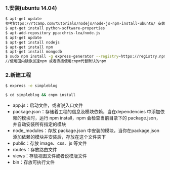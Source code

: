 ### 1.安装(ubuntu 14.04)

```bash
$ apt-get update
参考https://rtcamp.com/tutorials/nodejs/node-js-npm-install-ubuntu/ 安装node.js v0.10.
$ apt-get install python-software-properties 
$ apt-add-repository ppa:chris-lea/node.js 
$ apt-get update
$ apt-get install nodejs
$ apt-get install npm
$ apt-get install mongodb
$ sudo npm install -g express-generator --registry=https://registry.npm.taobao.org
//使用国内镜像加速npm 或者直接使用cnpm代替默认的npm
```

### 2.新建工程
```bash
$ express -e simpleblog
```
```bash
$ cd simpleblog && cnpm install
```
* app.js：启动文件，或者说入口文件
* package.json：存储着工程的信息及模块依赖，当在dependencies 中添加依赖的模块时，运行 npm install，npm 会检查当前目录下的 package.json，并自动安装所有指定的模块
* node_modules：存放 package.json 中安装的模块，当你在package.json 添加依赖的模块并安装后，存放在这个文件夹下
* public：存放 image、css、js 等文件
* routes：存放路由文件
* views：存放视图文件或者说模版文件
* bin：存放可执行文件



